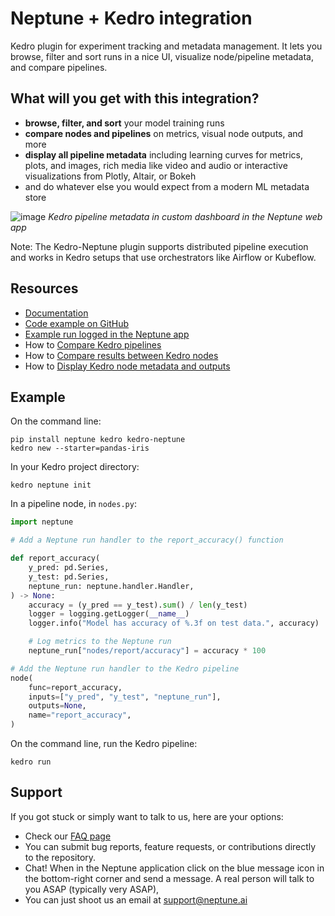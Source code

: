 # Neptune + Kedro integration

Kedro plugin for experiment tracking and metadata management. It lets you browse, filter and sort runs in a nice UI, visualize node/pipeline metadata, and compare pipelines.

## What will you get with this integration?

* **browse, filter, and sort** your model training runs
* **compare nodes and pipelines** on metrics, visual node outputs, and more
* **display all pipeline metadata** including learning curves for metrics, plots, and images, rich media like video and audio or interactive visualizations from Plotly, Altair, or Bokeh
* and do whatever else you would expect from a modern ML metadata store

![image](https://user-images.githubusercontent.com/97611089/160640893-9b95aac1-095e-4869-88a1-99f2cba5a59f.png)
*Kedro pipeline metadata in custom dashboard in the Neptune web app*

Note: The Kedro-Neptune plugin supports distributed pipeline execution and works in Kedro setups that use orchestrators like Airflow or Kubeflow.

## Resources

* [Documentation](https://docs.neptune.ai/integrations/kedro)
* [Code example on GitHub](https://github.com/neptune-ai/examples/tree/main/integrations-and-supported-tools/kedro/scripts/kedro-neptune-quickstart)
* [Example run logged in the Neptune app](https://app.neptune.ai/o/common/org/kedro-integration/e/KED-1563/dashboard/Basic-pipeline-metadata-42874940-da74-4cdc-94a4-315a7cdfbfa8)
* How to [Compare Kedro pipelines](https://docs.neptune.ai/integrations/kedro_comparing_pipelines/)
* How to [Compare results between Kedro nodes](https://docs.neptune.ai/integrations/kedro_comparing_nodes/)
* How to [Display Kedro node metadata and outputs](https://docs.neptune.ai/integrations/kedro_displaying_node_outputs/)

## Example

On the command line:

```
pip install neptune kedro kedro-neptune
kedro new --starter=pandas-iris
```

In your Kedro project directory:

```
kedro neptune init
```

In a pipeline node, in `nodes.py`:

```python
import neptune

# Add a Neptune run handler to the report_accuracy() function

def report_accuracy(
    y_pred: pd.Series,
    y_test: pd.Series,
    neptune_run: neptune.handler.Handler,
) -> None:
    accuracy = (y_pred == y_test).sum() / len(y_test)
    logger = logging.getLogger(__name__)
    logger.info("Model has accuracy of %.3f on test data.", accuracy)

    # Log metrics to the Neptune run
    neptune_run["nodes/report/accuracy"] = accuracy * 100

# Add the Neptune run handler to the Kedro pipeline
node(
    func=report_accuracy,
    inputs=["y_pred", "y_test", "neptune_run"],
    outputs=None,
    name="report_accuracy",
)
```

On the command line, run the Kedro pipeline:

```
kedro run
```

## Support

If you got stuck or simply want to talk to us, here are your options:

* Check our [FAQ page](https://docs.neptune.ai/getting_help)
* You can submit bug reports, feature requests, or contributions directly to the repository.
* Chat! When in the Neptune application click on the blue message icon in the bottom-right corner and send a message. A real person will talk to you ASAP (typically very ASAP),
* You can just shoot us an email at support@neptune.ai
